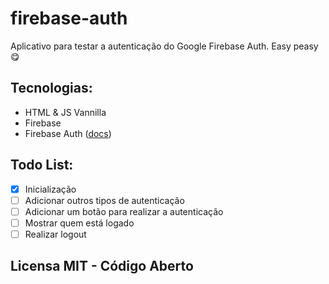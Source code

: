 # firebase-auth
 
Aplicativo para testar a autenticação do Google Firebase Auth. Easy peasy 😋

## Tecnologias:

- HTML & JS Vannilla
- Firebase
- Firebase Auth ([docs](https://firebase.google.com/docs/auth))

## Todo List:

- [x] Inicialização
- [ ] Adicionar outros tipos de autenticação
- [ ] Adicionar um botão para realizar a autenticação
- [ ] Mostrar quem está logado
- [ ] Realizar logout

## Licensa MIT - Código Aberto